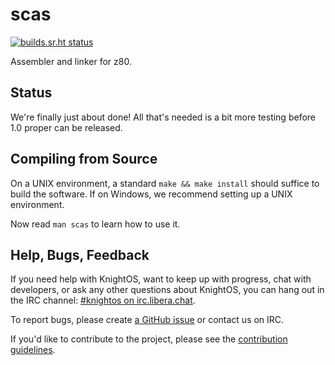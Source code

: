 # scas

[![builds.sr.ht
status](https://builds.sr.ht/~pixelherodev/scas/commits.svg)](https://builds.sr.ht/~pixelherodev/scas/commits?)

Assembler and linker for z80.

## Status

We're finally just about done! All that's needed is a bit more testing before
1.0 proper can be released.

## Compiling from Source

On a UNIX environment, a standard `make && make install` should suffice to
build the software. If on Windows, we recommend setting up a UNIX environment.

Now read `man scas` to learn how to use it.

## Help, Bugs, Feedback

If you need help with KnightOS, want to keep up with progress, chat with
developers, or ask any other questions about KnightOS, you can hang out in the
IRC channel: [#knightos on irc.libera.chat](http://web.libera.chat).

To report bugs, please create [a GitHub issue](https://github.com/KnightOS/KnightOS/issues/new) or contact us on IRC.

If you'd like to contribute to the project, please see the [contribution guidelines](http://www.knightos.org/contributing).
